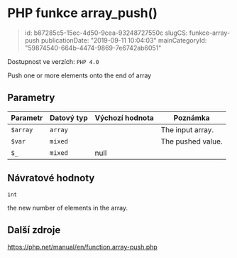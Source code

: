 PHP funkce array_push()
================================

> id: b87285c5-15ec-4d50-9cea-93248727550c
> slugCS: funkce-array-push
> publicationDate: "2019-09-11 10:04:03"
> mainCategoryId: "59874540-664b-4474-9869-7e6742ab6051"

Dostupnost ve verzích: `PHP 4.0`

Push one or more elements onto the end of array


Parametry
--------------

| Parametr | Datový typ | Výchozí hodnota | Poznámka |
|-----|-----|-----|-----|
| `$array` | `array` |  | The input array. |
| `$var` | `mixed` |  | The pushed value. |
| `$_` | `mixed` | null |  |


Návratové hodnoty
----------------

`int`

the new number of elements in the array.

Další zdroje
------------

https://php.net/manual/en/function.array-push.php

